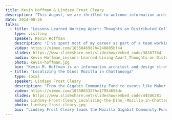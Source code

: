 ```yaml
---
title: Kevin Hoffman & Lindsey Frost Cleary
description: "This August, we are thrilled to welcome information architect **Kevin Hoffman**. He’ll be joining us to talk about facilitating collaboration in remote teams. **Lindsey Frost Cleary** will be speaking about Mozilla’s involvement in the Chattanooga tech community."
date: 2014-08-26
talks:
  - title: "Lessons Learned Working Apart: Thoughts on Distributed Collaboration and Remote Teams"
    type: visiting
    speaker: Kevin Hoffman
    description: "I've spent most of my career as part of a team working in an office, making the web a little better each day. When starting my own company, however, one of my goals was to find ways to work with the people I looked up to… who had their own separate offices in different companies spread out all over the world. In order to get started, I had to think differently about a lot of things: my day, my network, my goals, and how I communicate. I've found that working together across the internets has a lot more to do with the ability to share a vision, and a lot less to do with which is the best digital video conference service."
    video: https://vimeo.com/105584698?h=248885bf44
    slides: https://www.slideshare.net/slideshow/embed_code/38387764
    audio: Kevin-Hoffman_Lessons-Learned-Living-Apart_Thoughts-on-Distributed-Collaboration-and-Remote-Teams
    photo: kevin-hoffman.jpg
    bio: "Kevin M. Hoffman is an information architect and design strategist that has been building web stuff since 1995. He founded the distributed design network [Seven Heads Design](http://www.sevenheadsdesign.com/), a network of highly experienced digital design thinkers who operate independently, but love working together. Formerly he served as Experience Director for the award-winning web design agency [Happy Cog](http://www.happycog.com/). Drop him a line at [Kevin's website](http://www.kevinmhoffman.com/) or on Twitter at [@kevinmhoffman](http://www.twitter.com/kevinmhoffman)."
  - title: "Localizing the Dino: Mozilla in Chattanooga"
    type: local
    speaker: Lindsey Frost Cleary
    description: "From the Gigabit Community Fund to events like Maker Party to a buzzing Hive of technologists and educators, there are many moving pieces to Mozilla's growing work in Chattanooga.  Learn how all these parts fit together around one big goal: helping Chattanoogans learn to build, create, and explore  on the web. Find out what's coming next for Mozilla in Chattanooga and how you can join us in empowering Chattanoogans to build the web they want."
    video: https://vimeo.com/105586332?h=17954656dc
    slides: https://www.slideshare.net/slideshow/embed_code/44506281
    audio: Lindsey-Frost-Cleary_Localizing-the-Dino_-Mozilla-in-Chattanooga
    photo: lindsey-frost-cleary.jpg
    bio: "Lindsey Frost Cleary leads the Mozilla Gigabit Community Fund in Chattanooga, Tennessee and spearheads the development of the Hive Chattanooga Learning Community.  Lindsey has spent the last several years exploring the intersection of technology and education through work with UTC SimCenter, Engage 3D, the Public Education Foundation, Toshiba America Foundation, and several other organizations.  She is a magna cum laude graduate of Columbia University, an animal rights activist, and an aspiring yogini.\r\n\r\nYou can follow her on Twitter as [@FrostCleary](https://twitter.com/FrostCleary)."
---
```

